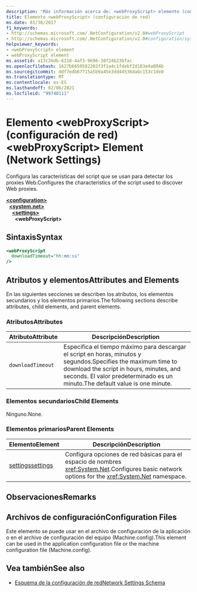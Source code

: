```yaml
---
description: 'Más información acerca de: <webProxyScript> elemento (configuración de red)'
title: Elemento <webProxyScript> (configuración de red)
ms.date: 03/30/2017
f1_keywords:
- http://schemas.microsoft.com/.NetConfiguration/v2.0#webProxyScript
- http://schemas.microsoft.com/.NetConfiguration/v2.0#configuration/system.net/settings/webProxyScript
helpviewer_keywords:
- <webProxyScript> element
- webProxyScript element
ms.assetid: a13c26db-6218-4af3-9696-38f24b23bfac
ms.openlocfilehash: 1627b6650582202f3f1a4c1fdebf2d183e4a894b
ms.sourcegitcommit: ddf7edb67715a5b9a45e3dd44536dabc153c1de0
ms.translationtype: MT
ms.contentlocale: es-ES
ms.lasthandoff: 02/06/2021
ms.locfileid: "99740111"
---
```

# <a name="webproxyscript-element-network-settings"></a><span data-ttu-id="5be8d-103">Elemento \<webProxyScript> (configuración de red)</span><span class="sxs-lookup"><span data-stu-id="5be8d-103">\<webProxyScript> Element (Network Settings)</span></span>

<span data-ttu-id="5be8d-104">Configura las características del script que se usan para detectar los proxies Web.</span><span class="sxs-lookup"><span data-stu-id="5be8d-104">Configures the characteristics of the script used to discover Web proxies.</span></span>  

[**\<configuration>**](../configuration-element.md)\
&nbsp;&nbsp;[**\<system.net>**](system-net-element-network-settings.md)\
&nbsp;&nbsp;&nbsp;&nbsp;[**\<settings>**](settings-element-network-settings.md)\
&nbsp;&nbsp;&nbsp;&nbsp;&nbsp;&nbsp;**\<webProxyScript>**

## <a name="syntax"></a><span data-ttu-id="5be8d-105">Sintaxis</span><span class="sxs-lookup"><span data-stu-id="5be8d-105">Syntax</span></span>  
  
```xml  
<webProxyScript  
  downloadTimeout="hh:mm:ss"  
/>  
```  
  
## <a name="attributes-and-elements"></a><span data-ttu-id="5be8d-106">Atributos y elementos</span><span class="sxs-lookup"><span data-stu-id="5be8d-106">Attributes and Elements</span></span>  

 <span data-ttu-id="5be8d-107">En las siguientes secciones se describen los atributos, los elementos secundarios y los elementos primarios.</span><span class="sxs-lookup"><span data-stu-id="5be8d-107">The following sections describe attributes, child elements, and parent elements.</span></span>  
  
### <a name="attributes"></a><span data-ttu-id="5be8d-108">Atributos</span><span class="sxs-lookup"><span data-stu-id="5be8d-108">Attributes</span></span>  
  
|<span data-ttu-id="5be8d-109">Atributo</span><span class="sxs-lookup"><span data-stu-id="5be8d-109">Attribute</span></span>|<span data-ttu-id="5be8d-110">Descripción</span><span class="sxs-lookup"><span data-stu-id="5be8d-110">Description</span></span>|  
|---------------|-----------------|  
|`downloadTimeout`|<span data-ttu-id="5be8d-111">Especifica el tiempo máximo para descargar el script en horas, minutos y segundos.</span><span class="sxs-lookup"><span data-stu-id="5be8d-111">Specifies the maximum time to download the script in hours, minutes, and seconds.</span></span> <span data-ttu-id="5be8d-112">El valor predeterminado es un minuto.</span><span class="sxs-lookup"><span data-stu-id="5be8d-112">The default value is one minute.</span></span>|  
  
### <a name="child-elements"></a><span data-ttu-id="5be8d-113">Elementos secundarios</span><span class="sxs-lookup"><span data-stu-id="5be8d-113">Child Elements</span></span>  

 <span data-ttu-id="5be8d-114">Ninguno.</span><span class="sxs-lookup"><span data-stu-id="5be8d-114">None.</span></span>  
  
### <a name="parent-elements"></a><span data-ttu-id="5be8d-115">Elementos primarios</span><span class="sxs-lookup"><span data-stu-id="5be8d-115">Parent Elements</span></span>  
  
|<span data-ttu-id="5be8d-116">Elemento</span><span class="sxs-lookup"><span data-stu-id="5be8d-116">Element</span></span>|<span data-ttu-id="5be8d-117">Descripción</span><span class="sxs-lookup"><span data-stu-id="5be8d-117">Description</span></span>|  
|-------------|-----------------|  
|[<span data-ttu-id="5be8d-118">settings</span><span class="sxs-lookup"><span data-stu-id="5be8d-118">settings</span></span>](settings-element-network-settings.md)|<span data-ttu-id="5be8d-119">Configura opciones de red básicas para el espacio de nombres <xref:System.Net>.</span><span class="sxs-lookup"><span data-stu-id="5be8d-119">Configures basic network options for the <xref:System.Net> namespace.</span></span>|  
  
## <a name="remarks"></a><span data-ttu-id="5be8d-120">Observaciones</span><span class="sxs-lookup"><span data-stu-id="5be8d-120">Remarks</span></span>  
  
## <a name="configuration-files"></a><span data-ttu-id="5be8d-121">Archivos de configuración</span><span class="sxs-lookup"><span data-stu-id="5be8d-121">Configuration Files</span></span>  

 <span data-ttu-id="5be8d-122">Este elemento se puede usar en el archivo de configuración de la aplicación o en el archivo de configuración del equipo (Machine.config).</span><span class="sxs-lookup"><span data-stu-id="5be8d-122">This element can be used in the application configuration file or the machine configuration file (Machine.config).</span></span>  
  
## <a name="see-also"></a><span data-ttu-id="5be8d-123">Vea también</span><span class="sxs-lookup"><span data-stu-id="5be8d-123">See also</span></span>

- [<span data-ttu-id="5be8d-124">Esquema de la configuración de red</span><span class="sxs-lookup"><span data-stu-id="5be8d-124">Network Settings Schema</span></span>](index.md)
